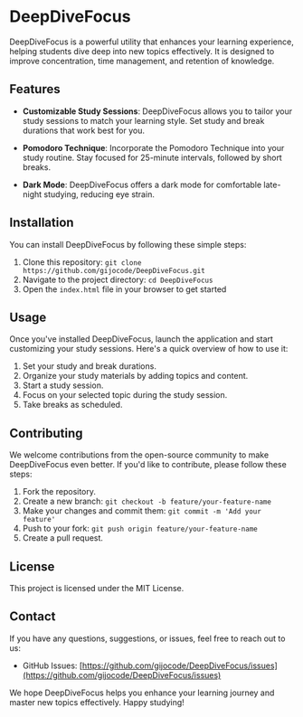 # DeepDiveFocus

DeepDiveFocus is a powerful utility that enhances your learning experience, helping students dive deep into new topics effectively. It is designed to improve concentration, time management, and retention of knowledge.

## Features

- **Customizable Study Sessions**: DeepDiveFocus allows you to tailor your study sessions to match your learning style. Set study and break durations that work best for you.

- **Pomodoro Technique**: Incorporate the Pomodoro Technique into your study routine. Stay focused for 25-minute intervals, followed by short breaks.

- **Dark Mode**: DeepDiveFocus offers a dark mode for comfortable late-night studying, reducing eye strain.

## Installation

You can install DeepDiveFocus by following these simple steps:

1. Clone this repository: `git clone https://github.com/gijocode/DeepDiveFocus.git`
2. Navigate to the project directory: `cd DeepDiveFocus`
3. Open the `index.html` file in your browser to get started

## Usage

Once you've installed DeepDiveFocus, launch the application and start customizing your study sessions. Here's a quick overview of how to use it:

1. Set your study and break durations.
2. Organize your study materials by adding topics and content.
3. Start a study session.
4. Focus on your selected topic during the study session.
5. Take breaks as scheduled.

## Contributing

We welcome contributions from the open-source community to make DeepDiveFocus even better. If you'd like to contribute, please follow these steps:

1. Fork the repository.
2. Create a new branch: `git checkout -b feature/your-feature-name`
3. Make your changes and commit them: `git commit -m 'Add your feature'`
4. Push to your fork: `git push origin feature/your-feature-name`
5. Create a pull request.

## License

This project is licensed under the MIT License.

## Contact

If you have any questions, suggestions, or issues, feel free to reach out to us:

- GitHub Issues: [https://github.com/gijocode/DeepDiveFocus/issues](https://github.com/gijocode/DeepDiveFocus/issues)

We hope DeepDiveFocus helps you enhance your learning journey and master new topics effectively. Happy studying!
